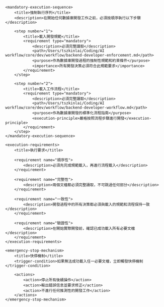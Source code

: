 <?xml version="1.0" encoding="UTF-8"?>
<database-development-task-guide>
    <title>數據庫開發任務規範</title>
    
    <mandatory-execution-sequence>
        <title>強制執行序列</title>
        <description>在開始任何數據庫開發工作之前，必須按順序執行以下步驟</description>
        
        <step number="1">
            <title>載入開發規範</title>
            <requirement type="mandatory">
                <description>必須完整讀取</description>
                <path>/Users/tszkinlai/Coding/AI workflow/core/dev/workflow/backend-developer-enforcement.md</path>
                <purpose>作為數據庫開發過程的強制性規範和約束條件</purpose>
                <importance>所有開發決策必須符合此規範要求</importance>
            </requirement>
        </step>
        
        <step number="2">
            <title>載入工作流程</title>
            <requirement type="mandatory">
                <description>必須完整讀取</description>
                <path>/Users/tszkinlai/Coding/AI workflow/core/dev/workflow/backend-developer-workflow.md</path>
                <purpose>作為數據庫開發的標準化流程指南</purpose>
                <execution-principle>嚴格按照流程步驟進行開發</execution-principle>
            </requirement>
        </step>
    </mandatory-execution-sequence>
    
    <execution-requirements>
        <title>執行要求</title>
        
        <requirement name="順序性">
            <description>必須先完成規範載入，再進行流程載入</description>
        </requirement>
        
        <requirement name="完整性">
            <description>兩個文檔都必須完整讀取，不可跳過任何部分</description>
        </requirement>
        
        <requirement name="一致性">
            <description>開發過程中的所有決策都必須與載入的規範和流程保持一致</description>
        </requirement>
        
        <requirement name="驗證性">
            <description>在開始實際開發前，確認已成功載入所有必要文檔</description>
        </requirement>
    </execution-requirements>
    
    <emergency-stop-mechanism>
        <title>快停機制</title>
        <trigger-condition>如果無法成功載入任一必要文檔，立即觸發快停機制</trigger-condition>
        
        <actions>
            <action>停止所有後續操作</action>
            <action>輸出錯誤信息並要求修正</action>
            <action>不進行任何推測性的開發工作</action>
        </actions>
    </emergency-stop-mechanism>
</database-development-task-guide>